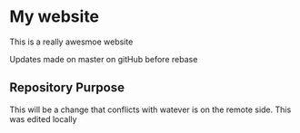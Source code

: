 # My website

This is a really awesmoe website

Updates made on master on gitHub before rebase

## Repository Purpose

This will be a change that conflicts with watever is on the remote side.
This was edited locally
